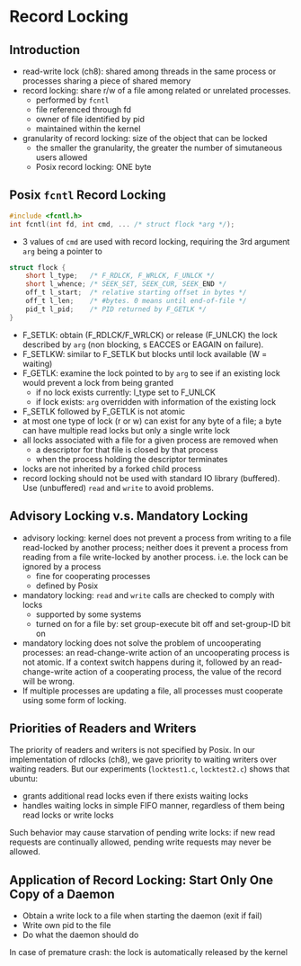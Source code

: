 # Record Locking

## Introduction

* read-write lock (ch8): shared among threads in the same process or processes sharing a piece of shared memory
* record locking: share r/w of a file among related or unrelated processes.
    * performed by `fcntl`
    * file referenced through fd
    * owner of file identified by pid
    * maintained within the kernel
* granularity of record locking: size of the object that can be locked
    * the smaller the granularity, the greater the number of simutaneous users allowed
    * Posix record locking: ONE byte

## Posix `fcntl` Record Locking

```c
#include <fcntl.h>
int fcntl(int fd, int cmd, ... /* struct flock *arg */);
```

* 3 values of `cmd` are used with record locking, requiring the 3rd argument `arg` being a pointer to

```c
struct flock {
    short l_type;   /* F_RDLCK, F_WRLCK, F_UNLCK */
    short l_whence; /* SEEK_SET, SEEK_CUR, SEEK_END */
    off_t l_start;  /* relative starting offset in bytes */
    off_t l_len;    /* #bytes. 0 means until end-of-file */
    pid_t l_pid;    /* PID returned by F_GETLK */
}
```

* F_SETLK: obtain (F_RDLCK/F_WRLCK) or release (F_UNLCK) the lock described by `arg` (non blocking,     s EACCES or EAGAIN on failure).
* F_SETLKW: similar to F_SETLK but blocks until lock available (W = waiting)
* F_GETLK: examine the lock pointed to by `arg` to see if an existing lock would prevent a lock from being granted
    * if no lock exists currently: l_type set to F_UNLCK
    * if lock exists: `arg` overridden with information of the existing lock
* F_SETLK followed by F_GETLK is not atomic
* at most one type of lock (r or w) can exist for any byte of a file; a byte can have multiple read locks but only a single write lock
* all locks associated with a file for a given process are removed when 
    * a descriptor for that file is closed by that process
    * when the process holding the descriptor terminates
* locks are not inherited by a forked child process
* record locking should not be used with standard IO library (buffered). Use (unbuffered) `read` and `write` to avoid problems.

## Advisory Locking v.s. Mandatory Locking

* advisory locking: kernel does not prevent a process from writing to a file read-locked by another process; neither does it prevent a process from reading from a file write-locked by another process. i.e. the lock can be ignored by a process
    * fine for cooperating processes
    * defined by Posix
* mandatory locking: `read` and `write` calls are checked to comply with locks
    * supported by some systems
    * turned on for a file by: set group-execute bit off and set-group-ID bit on
* mandatory locking does not solve the problem of uncooperating processes: an read-change-write action of an uncooperating process is not atomic. If a context switch happens during it, followed by an read-change-write action of a cooperating process, the value of the record will be wrong.
* If multiple processes are updating a file, all processes must cooperate using some form of locking. 

## Priorities of Readers and Writers

The priority of readers and writers is not specified by Posix. In our implementation of rdlocks (ch8), we gave priority to waiting writers over waiting readers. But our experiments (`locktest1.c`, `locktest2.c`) shows that ubuntu: 

* grants additional read locks even if there exists waiting locks
* handles waiting locks in simple FIFO manner, regardless of them being read locks or write locks

Such behavior may cause starvation of pending write locks: if new read requests are continually allowed, pending write requests may never be allowed. 

## Application of Record Locking: Start Only One Copy of a Daemon

* Obtain a write lock to a file when starting the daemon (exit if fail)
* Write own pid to the file
* Do what the daemon should do

In case of premature crash: the lock is automatically released by the kernel

